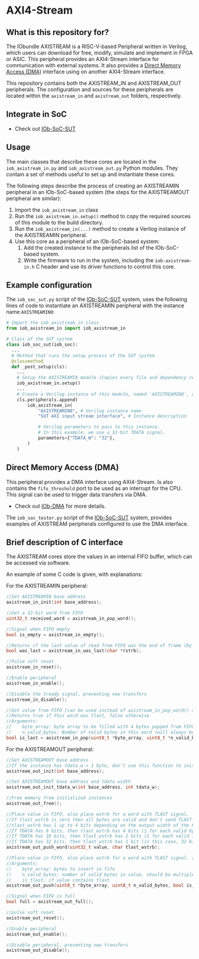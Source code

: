 # AXI4-Stream #

## What is this repository for? ##

The IObundle AXISTREAM is a RISC-V-based Peripheral written in Verilog, which users
can download for free, modify, simulate and implement in FPGA or ASIC. 
This peripheral provides an AXI4-Stream interface for communication with external systems.
It also provides a [Direct Memory Access (DMA)](#direct-memory-access-(dma)) interface using on another AXI4-Stream interface.

This repository contains both the AXISTREAM_IN and AXISTREAM_OUT peripherals.
The configuration and sources for these peripherals are located within the `axistream_in` and `axistream_out` folders, respectively.

## Integrate in SoC ##

* Check out [IOb-SoC-SUT](https://github.com/IObundle/iob-soc-sut)

## Usage

The main classes that describe these cores are located in the `iob_axistream_in.py` and `iob_axistream_out.py` Python modules. They contain a set of methods useful to set up and instantiate these cores.

The following steps describe the process of creating an AXISTREAMIN peripheral in an IOb-SoC-based system (the steps for the AXISTREAMOUT peripheral are similar):
1) Import the `iob_axistream_in` class
2) Run the `iob_axistream_in.setup()` method to copy the required sources of this module to the build directory.
3) Run the `iob_axistream_in(...)` method to create a Verilog instance of the AXISTREAMIN peripheral.
4) Use this core as a peripheral of an IOb-SoC-based system:
    1) Add the created instance to the peripherals list of the IOb-SoC-based system.
    2) Write the firmware to run in the system, including the `iob-axistream-in.h` C header and use its driver functions to control this core.

## Example configuration

The `iob_soc_sut.py` script of the [IOb-SoC-SUT](https://github.com/IObundle/iob-soc-sut) system, uses the following lines of code to instantiate an AXISTREAMIN peripheral with the instance name `AXISTREAMIN0`:
```Python
# Import the iob_axistream_in class
from iob_axistream_in import iob_axistream_in

# Class of the SUT system
class iob_soc_sut(iob_soc):
  ...
  # Method that runs the setup process of the SUT system
  @classmethod
  def _post_setup(cls):
    ...
    # Setup the AXISTREAMIN module (Copies every file and dependency required to the build directory)
    iob_axistream_in.setup()
    ...
    # Create a Verilog instance of this module, named 'AXISTREAMIN0', and add it to the peripherals list of the system.
    cls.peripherals.append(
        iob_axistream_in(
            "AXISTREAMIN0", # Verilog instance name
            "SUT AXI input stream interface", # Instance description

            # Verilog parameters to pass to this instance.
            # In this example, we use a 32-bit TDATA signal.
            parameters={"TDATA_W": "32"},
        )
    )
```

## Direct Memory Access (DMA)

This peripheral provides a DMA interface using AXI4-Stream.
Is also contains the `fifo_threshold` port to be used as an interrupt for the CPU.
This signal can be used to trigger data transfers via DMA.

* Check out [IOb-DMA](https://github.com/IObundle/iob-dma) for more details.

The `iob_soc_tester.py` script of the [IOb-SoC-SUT](https://github.com/IObundle/iob-soc-sut) system, provides examples of AXISTREAM peripherals configured to use the DMA interface.

## Brief description of C interface ##

The AXISTREAM cores store the values in an internal FIFO buffer, which can be accessed via software.

An example of some C code is given, with explanations:

For the AXISTREAMIN peripheral:
```C
//Set AXISTREAMIN base address
axistream_in_init(int base_address);

//Get a 32-bit word from FIFO
uint32_t received_word = axistream_in_pop_word();

//Signal when FIFO empty
bool is_empty = axistream_in_empty();

//Returns if the last value of read from FIFO was the end of frame (by TLAST signal) and gets rstrb from that value
bool was_last = axistream_in_was_last(char *rstrb);

//Pulse soft reset
axistream_in_reset();

//Enable peripheral
axistream_in_enable();

//Disable the tready signal, preventing new transfers
axistream_in_disable();

//Get value from FIFO [can be used instead of axistream_in_pop_word() and axistream_in_was_last()]
//Returns true if this word was tlast, false otherwise
//Arguments:
//    byte_array: byte array to be filled with 4 bytes popped from FIFO word
//    n_valid_bytes: Number of valid bytes in this word (will always be 4 if tlast is not active)
bool is_last = axistream_in_pop(uint8_t *byte_array, uint8_t *n_valid_bytes);
```

For the AXISTREAMOUT peripheral:
```C
//Set AXISTREAMOUT base address
//If the instance has tdata_w > 1 byte, don't use this function to initialize it. Use function: axistream_out_init_tdata_w()
axistream_out_init(int base_address);

//Set AXISTREAMOUT base address and tdata width
axistream_out_init_tdata_w(int base_address, int tdata_w);

//Free memory from initialized instances
axistream_out_free();

//Place value in FIFO, also place wstrb for a word with TLAST signal.
//If tlast_wstrb is zero then all bytes are valid and don't send TLAST signal
//tlast_wstrb has 1 up to 4 bits depending on the output width of the FIFO (width of TDATA signal). 
//If TDATA has 8 bits, then tlast_wstrb has 4 bits (1 for each valid byte of the last 32bit word in FIFO);
//If TDATA has 16 bits, then tlast_wstrb has 2 bits (1 for each valid 16-bit word of the last 32bit word in FIFO);
//If TDATA has 32 bits, then tlast_wstrb has 1 bit (in this case, 32 bits are always valid independently of tlast_wstrb, this bit only selects if we send TLAST signal)
axistream_out_push_word(uint32_t value, char tlast_wstrb);

//Place value in FIFO, also place wstrb for a word with TLAST signal. [can be used instead of axistream_out_push_word()]
//Arguments:
//    byte_array: bytes to insert in fifo
//    n_valid_bytes: number of valid bytes in value, should be multiple of tdata_w
//    is_tlast: if value contains tlast
axistream_out_push(uint8_t *byte_array, uint8_t n_valid_bytes, bool is_tlast);

//Signal when FIFO is full
bool full = axistream_out_full();

//pulse soft reset
axistream_out_reset();

//Enable peripheral
axistream_out_enable();

//Disable peripheral, preventing new transfers
axistream_out_disable();
```
